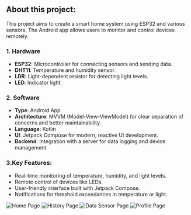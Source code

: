 ## About this project:
This project aims to create a smart home system using ESP32 and various sensors. The Android app allows users to monitor and control devices remotely.

### 1. Hardware
   - **ESP32**: Microcontroller for connecting sensors and sending data.
   - **DHT11**: Temperature and humidity sensor.
   - **LDR**: Light-dependent resistor for detecting light levels.
   - **LED**: Indicator light.

### 2. Software
   - **Type**: Android App
   - **Architecture**: MVVM (Model-View-ViewModel) for clear separation of concerns and better maintainability.
   - **Language**: Kotlin
   - **UI**: Jetpack Compose for modern, reactive UI development.
   - **Backend**: Integration with a server for data logging and device management.
   
### 3.Key Features:
   - Real-time monitoring of temperature, humidity, and light levels.
   - Remote control of devices like LEDs.
   - User-friendly interface built with Jetpack Compose.
   - Notifications for threshold exceedances in temperature or light.
   
![Home Page](https://github.com/user-attachments/assets/aeaf8f85-89a0-4ea3-9cbb-99f5bf426ca7 "ESP32 - Vi điều khiển cho dự án")
![History Page](https://github.com/user-attachments/assets/afa64169-9081-4401-821f-9b0b03b0395f "DHT11 - Cảm biến nhiệt độ và độ ẩm")
![Data Sensor Page](https://github.com/user-attachments/assets/a71221c1-c832-4b8e-bc4e-050df37453aa "LDR - Cảm biến ánh sáng")
![Profile Page](https://github.com/user-attachments/assets/94ef0050-8647-4f08-8c0e-411ba73e4046 "LED - Đèn chỉ báo trạng thái")






